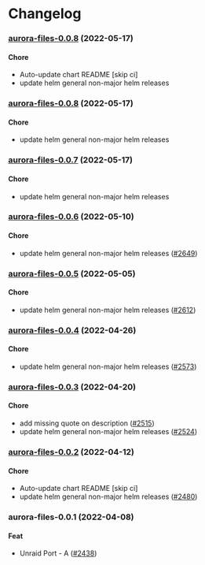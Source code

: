 # Changelog<br>


<a name="aurora-files-0.0.8"></a>
### [aurora-files-0.0.8](https://github.com/truecharts/apps/compare/aurora-files-0.0.7...aurora-files-0.0.8) (2022-05-17)

#### Chore

* Auto-update chart README [skip ci]
* update helm general non-major helm releases



<a name="aurora-files-0.0.8"></a>
### [aurora-files-0.0.8](https://github.com/truecharts/apps/compare/aurora-files-0.0.7...aurora-files-0.0.8) (2022-05-17)

#### Chore

* update helm general non-major helm releases



<a name="aurora-files-0.0.7"></a>
### [aurora-files-0.0.7](https://github.com/truecharts/apps/compare/aurora-files-0.0.6...aurora-files-0.0.7) (2022-05-17)

#### Chore

* update helm general non-major helm releases



<a name="aurora-files-0.0.6"></a>
### [aurora-files-0.0.6](https://github.com/truecharts/apps/compare/aurora-files-0.0.5...aurora-files-0.0.6) (2022-05-10)

#### Chore

* update helm general non-major helm releases ([#2649](https://github.com/truecharts/apps/issues/2649))



<a name="aurora-files-0.0.5"></a>
### [aurora-files-0.0.5](https://github.com/truecharts/apps/compare/aurora-files-0.0.4...aurora-files-0.0.5) (2022-05-05)

#### Chore

* update helm general non-major helm releases ([#2612](https://github.com/truecharts/apps/issues/2612))



<a name="aurora-files-0.0.4"></a>
### [aurora-files-0.0.4](https://github.com/truecharts/apps/compare/aurora-files-0.0.3...aurora-files-0.0.4) (2022-04-26)

#### Chore

* update helm general non-major helm releases ([#2573](https://github.com/truecharts/apps/issues/2573))



<a name="aurora-files-0.0.3"></a>
### [aurora-files-0.0.3](https://github.com/truecharts/apps/compare/aurora-files-0.0.2...aurora-files-0.0.3) (2022-04-20)

#### Chore

* add missing quote on description ([#2515](https://github.com/truecharts/apps/issues/2515))
* update helm general non-major helm releases ([#2524](https://github.com/truecharts/apps/issues/2524))



<a name="aurora-files-0.0.2"></a>
### [aurora-files-0.0.2](https://github.com/truecharts/apps/compare/aurora-files-0.0.1...aurora-files-0.0.2) (2022-04-12)

#### Chore

* Auto-update chart README [skip ci]
* update helm general non-major helm releases ([#2480](https://github.com/truecharts/apps/issues/2480))



<a name="aurora-files-0.0.1"></a>
### aurora-files-0.0.1 (2022-04-08)

#### Feat

* Unraid Port - A ([#2438](https://github.com/truecharts/apps/issues/2438))
